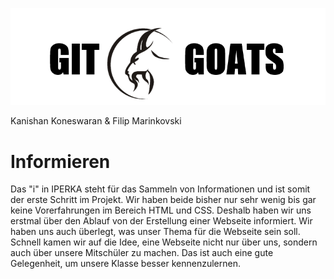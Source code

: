 ![](GitGoats.png)

Kanishan Koneswaran & Filip Marinkovski

# Informieren

Das "i" in IPERKA steht für das Sammeln von Informationen und ist somit der erste Schritt im Projekt. Wir haben beide bisher nur sehr wenig bis gar keine Vorerfahrungen im Bereich HTML und CSS. Deshalb haben wir uns erstmal über den Ablauf von der Erstellung einer Webseite informiert. Wir haben uns auch überlegt, was unser Thema für die Webseite sein soll. Schnell kamen wir auf die Idee, eine Webseite nicht nur über uns, sondern auch über unsere Mitschüler zu machen. Das ist auch eine gute Gelegenheit, um unsere Klasse besser kennenzulernen.




